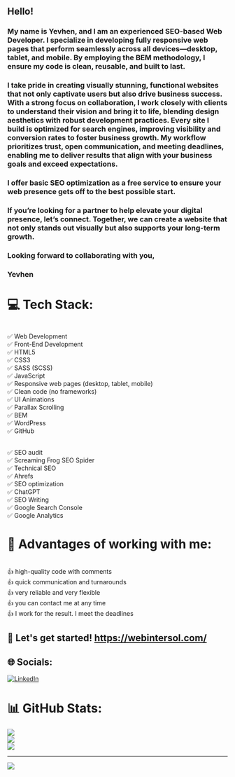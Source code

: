 ## Hello!

### My name is Yevhen, and I am an experienced SEO-based Web Developer. I specialize in developing fully responsive web pages that perform seamlessly across all devices—desktop, tablet, and mobile. By employing the BEM methodology, I ensure my code is clean, reusable, and built to last.

### I take pride in creating visually stunning, functional websites that not only captivate users but also drive business success. With a strong focus on collaboration, I work closely with clients to understand their vision and bring it to life, blending design aesthetics with robust development practices. Every site I build is optimized for search engines, improving visibility and conversion rates to foster business growth. My workflow prioritizes trust, open communication, and meeting deadlines, enabling me to deliver results that align with your business goals and exceed expectations.

### I offer basic SEO optimization as a free service to ensure your web presence gets off to the best possible start.

### If you’re looking for a partner to help elevate your digital presence, let’s connect. Together, we can create a website that not only stands out visually but also supports your long-term growth.

### Looking forward to collaborating with you,
### Yevhen

# 💻 Tech Stack:

<br>✅ Web Development
<br>✅ Front-End Development
<br>✅ HTML5
<br>✅ CSS3
<br>✅ SASS (SCSS)
<br>✅ JavaScript
<br>✅ Responsive web pages (desktop, tablet, mobile)
<br>✅ Clean code (no frameworks)
<br>✅ UI Animations
<br>✅ Parallax Scrolling
<br>✅ BEM
<br>✅ WordPress
<br>✅ GitHub

<br>✅ SEO audit
<br>✅ Screaming Frog SEO Spider
<br>✅ Technical SEO
<br>✅ Ahrefs
<br>✅ SEO optimization
<br>✅ ChatGPT
<br>✅ SEO Writing
<br>✅ Google Search Console
<br>✅ Google Analytics

# 💫 Advantages of working with me:
<br>👍 high-quality code with comments
<br>👍 quick communication and turnarounds
<br>👍 very reliable and very flexible
<br>👍 you can contact me at any time
<br>👍 I work for the result. I meet the deadlines

## 🤝 Let's get started! https://webintersol.com/

## 🌐 Socials:
[![LinkedIn](https://img.shields.io/badge/LinkedIn-%230077B5.svg?logo=linkedin&logoColor=white)](https://linkedin.com/in/ev-klzn) 
# 📊 GitHub Stats:
![](https://github-readme-stats.vercel.app/api?username=ev-klzn&theme=dark&hide_border=false&include_all_commits=true&count_private=true)<br/>
![](https://github-readme-streak-stats.herokuapp.com/?user=ev-klzn&theme=dark&hide_border=false)<br/>
![](https://github-readme-stats.vercel.app/api/top-langs/?username=ev-klzn&theme=dark&hide_border=false&include_all_commits=true&count_private=true&layout=compact)

---
[![](https://visitcount.itsvg.in/api?id=ev-klzn&icon=0&color=0)](https://visitcount.itsvg.in)

<!-- Proudly created with GPRM ( https://gprm.itsvg.in ) -->
